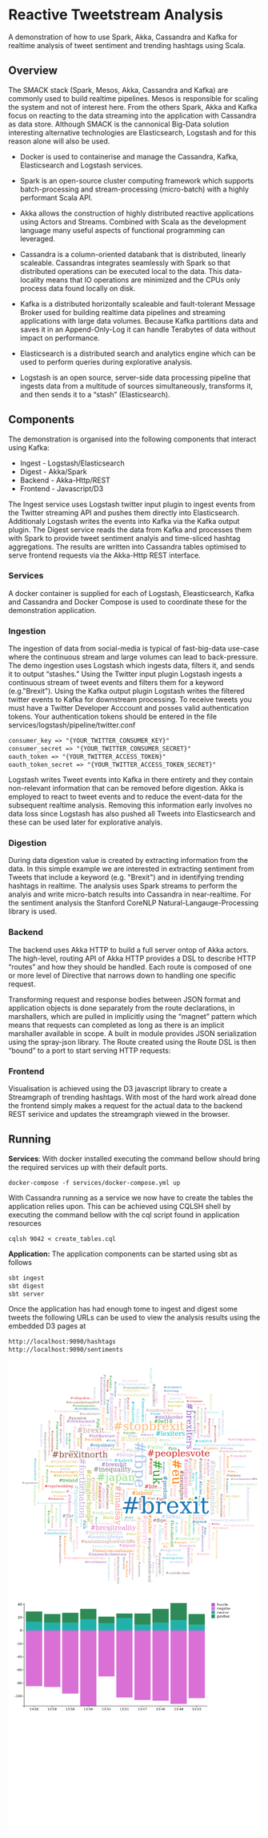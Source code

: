 # Reactive Tweetstream Analysis

A demonstration of how to use Spark, Akka, Cassandra and Kafka for realtime analysis of tweet sentiment and trending hashtags using Scala.

## Overview
The SMACK stack (Spark, Mesos, Akka, Cassandra and Kafka) are commonly used to build realtime pipelines. Mesos is responsible for scaling the system and not of interest here. From the others Spark, Akka and Kafka focus on reacting to the data streaming into the application with Cassandra as data store. Although SMACK is the cannonical Big-Data solution interesting alternative technologies are Elasticsearch, Logstash and for this reason alone will also be used.

* Docker is used to containerise and manage the Cassandra, Kafka, Elasticsearch and Logstash services.

* Spark is an open-source cluster computing framework which supports batch-processing and stream-processing (micro-batch) with a highly performant Scala API.

* Akka allows the construction of highly distributed reactive applications using Actors and Streams. Combined with Scala as the development language many useful aspects of functional programming can leveraged.

* Cassandra is a column-oriented databank that is distributed, linearly scaleable. Cassandras integrates seamlessly with Spark so that distributed operations can be executed local to the data. This data-locality means that IO operations are minimized and the CPUs only process data found locally on disk.

* Kafka is a distributed horizontally scaleable and fault-tolerant Message Broker used for building realtime data pipelines and streaming applications with large data volumes. Because Kafka partitions data and saves it in an Append-Only-Log it can handle Terabytes of data without impact on performance.

* Elasticsearch is a distributed search and analytics engine which can be used to perform queries during explorative analysis.

* Logstash is an open source, server-side data processing pipeline that ingests data from a multitude of sources simultaneously, transforms it, and then sends it to a “stash” (Elasticsearch).

## Components
The demonstration is organised into the following components that interact using Kafka:

* Ingest - Logstash/Elasticsearch
* Digest - Akka/Spark
* Backend - Akka-Http/REST
* Frontend - Javascript/D3

The Ingest service uses Logstash twitter input plugin to ingest events from the Twitter streaming API and pushes them directly into Elasticsearch. Additionaly Logstash writes the events into Kafka via the Kafka output plugin. The Digest service reads the data from Kafka and processes them with Spark to provide tweet sentiment analyis and time-sliced hashtag aggregations. The results are written into Cassandra tables optimised to serve frontend requests via the Akka-Http REST interface.

### Services

A docker container is supplied for each of Logstash, Eleasticsearch, Kafka and Cassandra and Docker Compose is used to coordinate these for the demonstration application.

### Ingestion
The ingestion of data from social-media is typical of fast-big-data use-case where the continuous stream and large volumes can lead to back-pressure. The demo ingestion uses Logstash which ingests data, filters it, and sends it to output “stashes.” Using the Twitter input plugin Logstash ingests a continuous stream of tweet events and filters them for a keyword (e.g."Brexit"). Using the Kafka output plugin Logstash writes the filtered twitter events to Kafka for downstream processing. To receive tweets you must have a Twitter Developer Acccount and posses valid authentication tokens. Your authentication tokens should be entered in the file services/logstash/pipeline/twitter.conf
```
consumer_key => "{YOUR_TWITTER_CONSUMER_KEY}"
consumer_secret => "{YOUR_TWITTER_CONSUMER_SECRET}"
oauth_token => "{YOUR_TWITTER_ACCESS_TOKEN}"
oauth_token_secret => "{YOUR_TWITTER_ACCESS_TOKEN_SECRET}"
```
Logstash writes Tweet events into Kafka in there entirety and they contain non-relevant information that can be removed before digestion. Akka is employed to react to tweet events and to reduce the event-data for the subsequent realtime analysis. Removing this information early involves no data loss since Logstash has also pushed all Tweets into Elasticsearch and these can be used later for explorative analyis.

### Digestion
During data digestion value is created by extracting information from the data. In this simple example we are interested in extracting sentiment from Tweets that include a keyword (e.g. "Brexit") and in identifying trending hashtags in realtime. The analysis uses Spark streams to perform the analyis and write micro-batch results into Cassandra in near-realtime. For the sentiment analysis the Stanford CoreNLP Natural-Langauge-Processing library is used.

### Backend
The backend uses Akka HTTP to build a full server ontop of Akka actors. The high-level, routing API of Akka HTTP provides a DSL to describe HTTP “routes” and how they should be handled. Each route is composed of one or more level of Directive that narrows down to handling one specific request.

Transforming request and response bodies between JSON format and application objects is done separately from the route declarations, in marshallers, which are pulled in implicitly using the “magnet” pattern which means that requests can completed as long as there is an implicit marshaller available in scope. A built in module provides JSON serialization using the spray-json library. The Route created using the Route DSL is then “bound” to a port to start serving HTTP requests:

### Frontend
Visualisation is achieved using the D3 javascript library to create a Streamgraph of trending hashtags. With most of the hard work alread done the frontend simply makes a request for the actual data to the backend REST serivice and updates the streamgraph viewed in the browser.

## Running

__Services__:
With docker installed executing the command bellow should bring the required services up with their default ports.
```
docker-compose -f services/docker-compose.yml up
```
With Cassandra running as a service we now have to create the tables the application relies upon. This can be achieved using CQLSH shell by executing the command bellow with the cql script found in application resources
```
cqlsh 9042 < create_tables.cql
```

__Application:__
The application components can be started using sbt as follows
```
sbt ingest
sbt digest
sbt server
```
Once the application has had enough tome to ingest and digest some tweets the following URLs can be used to view the analysis results using the embedded D3 pages at
```
http://localhost:9090/hashtags
http://localhost:9090/sentiments
```
![Alt text](docs/screenshot-hashtags.png?raw=true "Hashtags associated with keyword Brexit")
![Alt text](docs/screenshot-sentiments.png?raw=true "Hourly sentiment scores for tweets associated with keyword Brexit")
